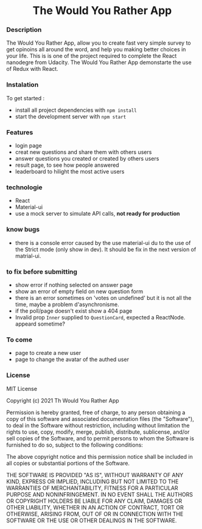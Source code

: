 <h1 align="center">The Would You Rather App</h1>

### Description

The Would You Rather App, allow you to create fast very simple survey to get opinoins all around the word, and help you making better choices in your life.
This is is one of the project required to complete the React nanodegre from Udacity.
The Would You Rather App demonstarte the use of Redux with React.

### Instalation
To get started :

* install all project dependencies with `npm install`
* start the development server with `npm start`

### Features
* login page
* creat new questions and share them with others users
* answer questions you created or created by others users
* result page, to see how people answered
* leaderboard to hilight the most active users

### technologie
* React
* Material-ui
* use a mock server to simulate API calls, **not ready for production**

### know bugs
* there is a console error caused by the use material-ui du to the use of the Strict mode (only show in dev). It should be fix in the next version of matrial-ui.

### to fix before submitting
- show error if nothing selected on answer page
- show an error of empty field on new question form
- there is an error sometimes on 'votes on undefined' but it is not all the time, maybe a problem d'asynchronisme.
- if the poll/page doesn't exist show a 404 page
- Invalid prop `Inner` supplied to `QuestionCard`, expected a ReactNode. appeard sometime?

### To come ###

- page to create a new user
- page to change the avatar of the authed user

### License

MIT License

Copyright (c) 2021 Th Would You Rather App

Permission is hereby granted, free of charge, to any person obtaining a copy
of this software and associated documentation files (the "Software"), to deal
in the Software without restriction, including without limitation the rights
to use, copy, modify, merge, publish, distribute, sublicense, and/or sell
copies of the Software, and to permit persons to whom the Software is
furnished to do so, subject to the following conditions:

The above copyright notice and this permission notice shall be included in all
copies or substantial portions of the Software.

THE SOFTWARE IS PROVIDED "AS IS", WITHOUT WARRANTY OF ANY KIND, EXPRESS OR
IMPLIED, INCLUDING BUT NOT LIMITED TO THE WARRANTIES OF MERCHANTABILITY,
FITNESS FOR A PARTICULAR PURPOSE AND NONINFRINGEMENT. IN NO EVENT SHALL THE
AUTHORS OR COPYRIGHT HOLDERS BE LIABLE FOR ANY CLAIM, DAMAGES OR OTHER
LIABILITY, WHETHER IN AN ACTION OF CONTRACT, TORT OR OTHERWISE, ARISING FROM,
OUT OF OR IN CONNECTION WITH THE SOFTWARE OR THE USE OR OTHER DEALINGS IN THE
SOFTWARE.